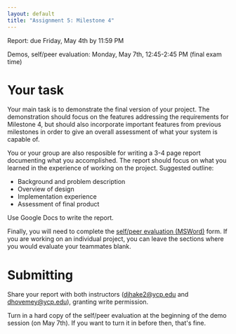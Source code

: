 ```yaml
---
layout: default
title: "Assignment 5: Milestone 4"
---
```


Report: due Friday, May 4th by 11:59 PM

Demos, self/peer evaluation: Monday, May 7th, 12:45-2:45 PM (final exam time)

# Your task

Your main task is to demonstrate the final version of your project.  The demonstration should focus on the features addressing the requirements for Milestone 4, but should also incorporate important features from previous milestones in order to give an overall assessment of what your system is capable of.

You or your group are also resposible for writing a 3-4 page report documenting what you accomplished.  The report should focus on what you learned in the experience of working on the project.  Suggested outline:

* Background and problem description
* Overview of design
* Implementation experience
* Assessment of final product

Use Google Docs to write the report.

Finally, you will need to complete the [self/peer evaluation (MSWord)](PeerReview.doc) form.  If you are working on an individual project, you can leave the sections where you would evaluate your teammates blank.

# Submitting

Share your report with both instructors (<djhake2@ycp.edu> and <dhovemey@ycp.edu>), granting write permission.

Turn in a hard copy of the self/peer evaluation at the beginning of the demo session (on May 7th).  If you want to turn it in before then, that's fine.

<!-- vim:set wrap: -->
<!-- vim:set linebreak: -->
<!-- vim:set nolist: -->
